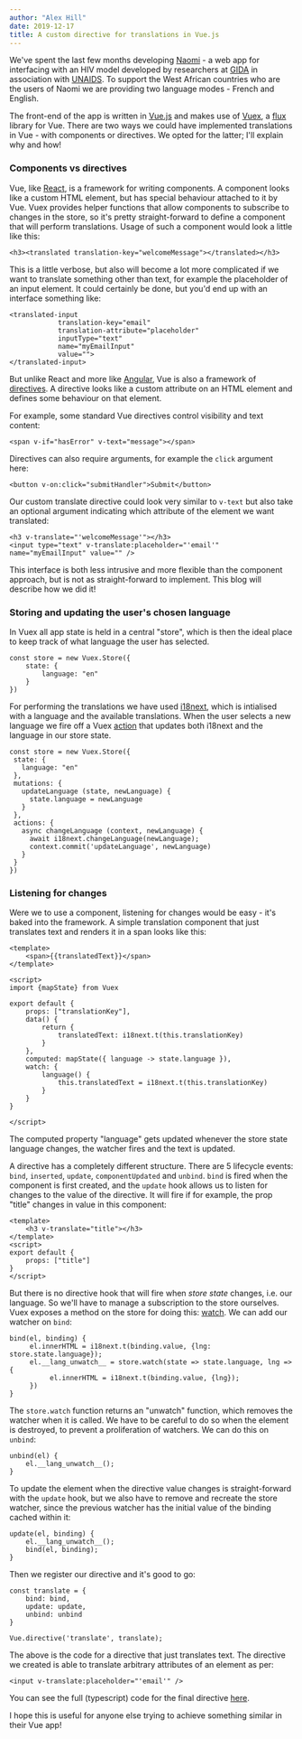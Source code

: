 ```yaml
---
author: "Alex Hill"
date: 2019-12-17
title: A custom directive for translations in Vue.js
---
```


We've spent the last few months developing [Naomi](/projects/#naomi) - a web app for interfacing with
 an HIV model developed by researchers at [GIDA](https://www.imperial.ac.uk/mrc-global-infectious-disease-analysis) 
 in association with [UNAIDS](https://www.unaids.org/en). To support the West African countries who are the users of Naomi we are providing two language modes - French and English. 
 
 The front-end of the app is written in [Vue.js](https://vuejs.org/) and makes use of [Vuex](https://vuex.vuejs.org/),
 a [flux](https://facebook.github.io/flux/) library for Vue. There are two ways we could have implemented
 translations in Vue - with components or directives. We opted for the latter; I'll explain why and how!

### Components vs directives
Vue, like [React](https://reactjs.org/), is a framework for writing components. 
A component looks like a custom HTML element, but has special behaviour attached to it by Vue.
Vuex provides helper functions that allow
components to subscribe to changes in the store, so it's pretty straight-forward to define a component that will
 perform translations. Usage of such a component would look a little like this:

```
<h3><translated translation-key="welcomeMessage"></translated></h3>
```

This is a little verbose, but also will become a lot more complicated if we want to translate something 
other than text, for example the placeholder of an input element. It could certainly be done, but 
you'd end up with an interface something like:

```
<translated-input 
            translation-key="email" 
            translation-attribute="placeholder" 
            inputType="text"
            name="myEmailInput"
            value="">
</translated-input>
```

But unlike React and more like [Angular](https://angular.io/), Vue is also a framework of 
[directives](https://012.vuejs.org/guide/directives.html). A directive looks 
like a custom attribute on an HTML element and defines some behaviour on that element. 

For example, some standard Vue directives control visibility and text content:

```<span v-if="hasError" v-text="message"></span>```

Directives can also require arguments, for example the `click` argument here:

```<button v-on:click="submitHandler">Submit</button>```

Our custom translate directive could look very similar to `v-text` but also take an optional argument 
indicating which attribute of the element we want translated: 

```
<h3 v-translate="'welcomeMessage'"></h3>
<input type="text" v-translate:placeholder="'email'" name="myEmailInput" value="" />
```

This interface is both less intrusive and more flexible than the component approach, but is not as 
straight-forward to implement. This blog will describe how we did it!

### Storing and updating the user's chosen language
In Vuex all app state is held
in a central "store", which is then the ideal place to keep track of what language the user has selected.

```
const store = new Vuex.Store({
    state: {
        language: "en" 
    } 
})
```

For performing the translations we have used [i18next](https://www.i18next.com/), which is intialised
 with a language and the available translations. When the user selects a new language we fire off a Vuex
  [action](https://vuex.vuejs.org/guide/actions.html) that updates both i18next and the language in our store state.
 
 
 ```
const store = new Vuex.Store({
  state: { 
    language: "en" 
  },
  mutations: {
    updateLanguage (state, newLanguage) {
      state.language = newLanguage
    }
  },
  actions: {
    async changeLanguage (context, newLanguage) {
      await i18next.changeLanguage(newLanguage);
      context.commit('updateLanguage', newLanguage)
    }
  }
})
```

### Listening for changes

Were we to use a component, listening for changes would be easy - it's baked into the framework. A simple translation component
that just translates text and renders it in a span looks like this:

```
<template>
    <span>{{translatedText}}</span>
</template>

<script>
import {mapState} from Vuex

export default {
    props: ["translationKey"],
    data() {
        return {
            translatedText: i18next.t(this.translationKey)
        }
    },
    computed: mapState({ language -> state.language }),
    watch: {
        language() {
            this.translatedText = i18next.t(this.translationKey)
        }
    }
}

</script>
```

The computed property "language" gets updated whenever the store state language changes, the watcher fires and the 
text is updated.

A directive has a completely different structure. There are 5 lifecycle events: `bind`, `inserted`, `update`, 
`componentUpdated` and `unbind`. `bind` is fired when the component is first created, and the `update` hook allows us to listen for changes to the value of the directive. 
It will fire if for example, the prop "title" changes in value in this component:

```
<template>
    <h3 v-translate="title"></h3>
</template>
<script>
export default {
    props: ["title"]
}
</script>
```

But there is no directive hook that will fire when *store state* changes, i.e. our language. So we'll have to manage
a subscription to the store ourselves. 
Vuex exposes a method on the store for doing this: [watch](https://vuex.vuejs.org/api/#watch).
We can add our watcher on `bind`:

```
bind(el, binding) {
     el.innerHTML = i18next.t(binding.value, {lng: store.state.language});
     el.__lang_unwatch__ = store.watch(state => state.language, lng => {
          el.innerHTML = i18next.t(binding.value, {lng});
     })
}
```

The `store.watch` function returns an "unwatch" function, which removes the watcher when it is called.
We have to be careful to do so when the element is destroyed, to prevent a proliferation 
of watchers. We can do this on `unbind`:

```
unbind(el) {
    el.__lang_unwatch__();
}
```

To update the element when the directive value changes is straight-forward with the `update` hook, but we 
also have to remove and recreate the store watcher, since the previous watcher has the initial value of the binding
 cached within it:

```
update(el, binding) {
    el.__lang_unwatch__();
    bind(el, binding);
}
```

Then we register our directive and it's good to go:

```
const translate = {
    bind: bind,
    update: update,
    unbind: unbind
}

Vue.directive('translate', translate);
```

The above is the code for a directive that just translates text. The directive we created is able to 
translate arbitrary attributes of an element as per:

```<input v-translate:placeholder="'email'" />```

You can see the full (typescript) code for the final directive
 [here](https://github.com/mrc-ide/hint/blob/master/src/app/static/src/app/directives/translate.ts).
 
 I hope this is useful for anyone else trying to achieve something similar in their Vue app!